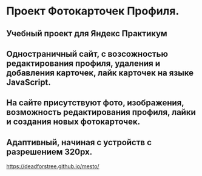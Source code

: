 # Проект Фотокарточек Профиля.

**Учебный проект для Яндекс Практикум**
---
Одностраничный сайт, с возсожностью редактирования профиля, удаления и добавления карточек, лайк карточек на языке JavaScript.
---
На сайте присутствуют фото, изображения, возможность редактирования профиля, лайки и создания новых фотокарточек.
---
Адаптивный, начиная с устройств с разрешением 320px.
---
https://deadforstree.github.io/mesto/